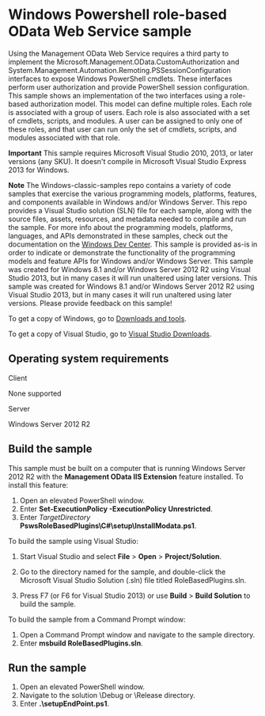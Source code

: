 Windows Powershell role-based OData Web Service sample
======================================================

Using the Management OData Web Service requires a third party to implement the Microsoft.Management.OData.CustomAuthorization and System.Management.Automation.Remoting.PSSessionConfiguration interfaces to expose Windows PowerShell cmdlets. These interfaces perform user authorization and provide PowerShell session configuration. This sample shows an implementation of the two interfaces using a role-based authorization model. This model can define multiple roles. Each role is associated with a group of users. Each role is also associated with a set of cmdlets, scripts, and modules. A user can be assigned to only one of these roles, and that user can run only the set of cmdlets, scripts, and modules associated with that role.

**Important**  This sample requires Microsoft Visual Studio 2010, 2013, or later versions (any SKU). It doesn't compile in Microsoft Visual Studio Express 2013 for Windows.

**Note**  The Windows-classic-samples repo contains a variety of code samples that exercise the various programming models, platforms, features, and components available in Windows and/or Windows Server. This repo provides a Visual Studio solution (SLN) file for each sample, along with the source files, assets, resources, and metadata needed to compile and run the sample. For more info about the programming models, platforms, languages, and APIs demonstrated in these samples, check out the documentation on the [Windows Dev Center](https://dev.windows.com). This sample is provided as-is in order to indicate or demonstrate the functionality of the programming models and feature APIs for Windows and/or Windows Server. This sample was created for Windows 8.1 and/or Windows Server 2012 R2 using Visual Studio 2013, but in many cases it will run unaltered using later versions. This sample was created for Windows 8.1 and/or Windows Server 2012 R2 using Visual Studio 2013, but in many cases it will run unaltered using later versions. Please provide feedback on this sample!

To get a copy of Windows, go to [Downloads and tools](http://go.microsoft.com/fwlink/p/?linkid=301696).

To get a copy of Visual Studio, go to [Visual Studio Downloads](http://go.microsoft.com/fwlink/p/?linkid=301697).

Operating system requirements
-----------------------------

Client

None supported

Server

Windows Server 2012 R2

Build the sample
----------------

This sample must be built on a computer that is running Windows Server 2012 R2 with the **Management OData IIS Extension** feature installed. To install this feature:

1.  Open an elevated PowerShell window.
2.  Enter **Set-ExecutionPolicy -ExecutionPolicy Unrestricted**.
3.  Enter *TargetDirectory* **PswsRoleBasedPlugins\\C\#\\setup\\InstallModata.ps1**.

To build the sample using Visual Studio:

1.  Start Visual Studio and select **File** \> **Open** \> **Project/Solution**.

2.  Go to the directory named for the sample, and double-click the Microsoft Visual Studio Solution (.sln) file titled RoleBasedPlugins.sln.

3.  Press F7 (or F6 for Visual Studio 2013) or use **Build** \> **Build Solution** to build the sample.

To build the sample from a Command Prompt window:

1.  Open a Command Prompt window and navigate to the sample directory.
2.  Enter **msbuild RoleBasedPlugins.sln**.

Run the sample
--------------

1.  Open an elevated PowerShell window.
2.  Navigate to the solution \\Debug or \\Release directory.
3.  Enter **.\\setupEndPoint.ps1**.

